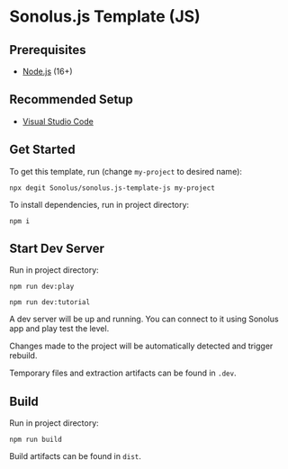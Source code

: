 # Sonolus.js Template (JS)

## Prerequisites

-   [Node.js](https://nodejs.org) (16+)

## Recommended Setup

-   [Visual Studio Code](https://code.visualstudio.com)

## Get Started

To get this template, run (change `my-project` to desired name):

```
npx degit Sonolus/sonolus.js-template-js my-project
```

To install dependencies, run in project directory:

```
npm i
```

## Start Dev Server

Run in project directory:

```
npm run dev:play
```

```
npm run dev:tutorial
```

A dev server will be up and running. You can connect to it using Sonolus app and play test the level.

Changes made to the project will be automatically detected and trigger rebuild.

Temporary files and extraction artifacts can be found in `.dev`.

## Build

Run in project directory:

```
npm run build
```

Build artifacts can be found in `dist`.
